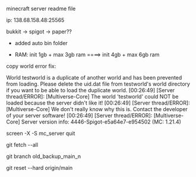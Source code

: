 
minecraft server readme file

ip: 138.68.158.48:25565

bukkit -> spigot -> paper?? 


- added auto bin folder

- RAM: init 1gb + max 3gb ram ====> init 4gb + max 6gb ram


copy world error fix:

World testworld is a duplicate of another world and has been prevented from loading. Please delete the uid.dat file from testworld's world directory if you want to be able to load the duplicate world.
[00:26:49] [Server thread/ERROR]: [Multiverse-Core] The world 'testworld' could NOT be loaded because the server didn't like it!
[00:26:49] [Server thread/ERROR]: [Multiverse-Core] We don't really know why this is. Contact the developer of your server software!
[00:26:49] [Server thread/ERROR]: [Multiverse-Core] Server version info: 4446-Spigot-e5a64e7-e954502 (MC: 1.21.4)
>

screen -X -S mc_server quit

git fetch --all

git branch old_backup_main_n

git reset --hard origin/main 
